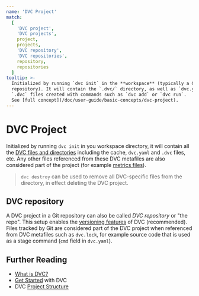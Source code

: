 ```yaml
---
name: 'DVC Project'
match:
  [
    'DVC project',
    'DVC projects',
    project,
    projects,
    'DVC repository',
    'DVC repositories',
    repository,
    repositories
  ]
tooltip: >-
  Initialized by running `dvc init` in the **workspace** (typically a Git
  repository). It will contain the `.dvc/` directory, as well as `dvc.yaml` and
  `.dvc` files created with commands such as `dvc add` or `dvc run`.  
  See [full concept](/doc/user-guide/basic-concepts/dvc-project).
---
```


# DVC Project

Initialized by running `dvc init` in you <abbr>workspace</abbr> directory, it
will contain all the [DVC files and directories][dvc-metafiles] including the
<abbr>cache</abbr>, `dvc.yaml` and `.dvc` files, etc. Any other files referenced
from these DVC metafiles are also considered part of the project (for example
[metrics files](/doc/command-reference/metrics)).

[dvc-metafiles]: /doc/user-guide/dvc-files-and-directories

> `dvc destroy` can be used to remove all DVC-specific files from the directory,
> in effect deleting the DVC project.

## DVC repository

A DVC project in a Git repository can also be called _DVC repository_ or "the
repo". This setup enables the
[versioning features](/doc/start/data-and-model-versioning) of DVC
(recommended). Files tracked by Git are considered part of the DVC project when
referenced from DVC metafiles such as `dvc.lock`, for example source code that
is used as a <abbr>stage</abbr> command (`cmd` field in `dvc.yaml`).

## Further Reading

- [What is DVC?](/doc/user-guide/what-is-dvc)
- [Get Started](/doc/start) with DVC
- DVC [Project Structure](/doc/user-guide/project-structure)
